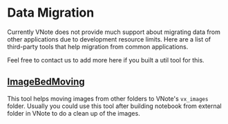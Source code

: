 # Data Migration
Currently VNote does not provide much support about migrating data from other applications due to development resource limits. Here are a list of third-party tools that help migration from common applications.

Feel free to contact us to add more here if you built a util tool for this.

## [ImageBedMoving](https://github.com/StarLeet/ImageBedMoving)
This tool helps moving images from other folders to VNote's `vx_images` folder. Usually you could use this tool after building notebook from external folder in VNote to do a clean up of the images.